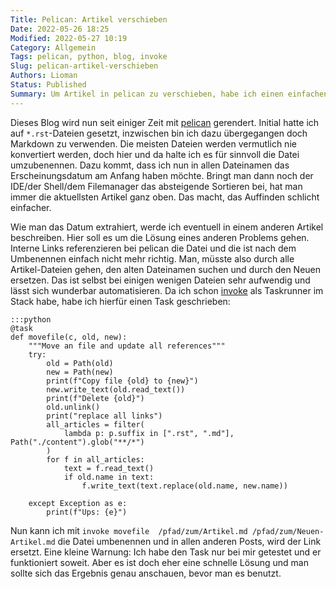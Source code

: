 ```yaml
---
Title: Pelican: Artikel verschieben
Date: 2022-05-26 18:25
Modified: 2022-05-27 10:19
Category: Allgemein
Tags: pelican, python, blog, invoke
Slug: pelican-artikel-verschieben
Authors: Lioman
Status: Published
Summary: Um Artikel in pelican zu verschieben, habe ich einen einfachen Task erstellt
---
```


Dieses Blog wird nun seit einiger Zeit mit [pelican](https://getpelican.com) gerendert.
Initial hatte ich auf `*.rst`-Dateien gesetzt, inzwischen bin ich dazu übergegangen doch Markdown zu verwenden.
Die meisten Dateien werden vermutlich nie konvertiert werden, doch hier und da halte ich es für sinnvoll die Datei umzubenennen.
Dazu kommt, dass ich nun in allen Dateinamen das Erscheinungsdatum am Anfang haben möchte.
Bringt man dann noch der IDE/der Shell/dem Filemanager das absteigende Sortieren bei, hat man immer die aktuellsten Artikel ganz oben.
Das macht, das Auffinden schlicht einfacher.

Wie man das Datum extrahiert, werde ich eventuell in einem anderen Artikel beschreiben.
Hier soll es um die Lösung eines anderen Problems gehen.
Interne Links referenzieren bei pelican die Datei und die ist nach dem Umbenennen einfach nicht mehr richtig.
Man, müsste also durch alle Artikel-Dateien gehen, den alten Dateinamen suchen und durch den Neuen ersetzen.
Das ist selbst bei einigen wenigen Dateien sehr aufwendig und lässt sich wunderbar automatisieren.
Da ich schon [invoke](https://www.pyinvoke.org/) als Taskrunner im Stack habe, habe ich hierfür einen Task geschrieben:

    :::python
    @task
    def movefile(c, old, new):
        """Move an file and update all references"""
        try:
            old = Path(old)
            new = Path(new)
            print(f"Copy file {old} to {new}")
            new.write_text(old.read_text())
            print(f"Delete {old}")
            old.unlink()
            print("replace all links")
            all_articles = filter(
                lambda p: p.suffix in [".rst", ".md"], Path("./content").glob("**/*")
            )
            for f in all_articles:
                text = f.read_text()
                if old.name in text:
                    f.write_text(text.replace(old.name, new.name))

        except Exception as e:
            print(f"Ups: {e}")

Nun kann ich mit `invoke movefile  /pfad/zum/Artikel.md /pfad/zum/Neuen-Artikel.md` die Datei umbenennen
und in allen anderen Posts, wird der Link ersetzt.
Eine kleine Warnung: Ich habe den Task nur bei mir getestet und er funktioniert soweit. Aber es ist doch eher eine schnelle Lösung und man sollte sich das Ergebnis genau anschauen, bevor man es benutzt.
